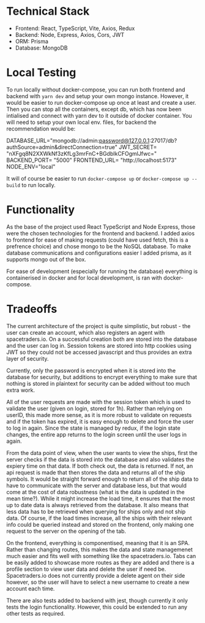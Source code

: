 # Technical Stack

- Frontend: React, TypeScript, Vite, Axios, Redux
- Backend: Node, Express, Axios, Cors, JWT
- ORM: Prisma
- Database: MongoDB

# Local Testing

To run locally without docker-compose, you can run both frontend and backend with `yarn dev` and setup your own mongo instance. However, it would be easier to run docker-compose up once at least and create a user. Then you can stop all the containers, except db, which has now been intialised and connect with yarn dev to it outside of docker container. You will need to setup your own local env. files, for backend the recommendation would be:

DATABASE_URL="mongodb://admin:password@127.0.0.1:27017/db?authSource=admin&directConnection=true"
JWT_SECRET= "nXFgq8N2XXWkNf3zKfLg3mrFnC+BGdbIkCFOgmlJfwc="
BACKEND_PORT= "5000"
FRONTEND_URL= "http://localhost:5173"
NODE_ENV="local"

It will of course be easier to run `docker-compose up` or `docker-compose up --build` to run locally.

# Functionality

As the base of the project used React TypeScript and Node Express, those were the chosen technologies for the frontend and backend. I added axios to frontend for ease of making requests (could have used fetch, this is a prefrence choice) and chose mongo to be the NoSQL database. To make database communications and configurations easier I added prisma, as it supports mongo out of the box.

For ease of development (especially for running the database) everything is containerised in docker and for local development, is ran with docker-compose.

# Tradeoffs

The current architecture of the project is quite simplistic, but robust - the user can create an account, which also registers an agent with spacetraders.io. On a successful creation both are stored into the database and the user can log in. Session tokens are stored into http cookies using JWT so they could not be accessed javascript and thus provides an extra layer of security. 

Currently, only the password is encrypted when it is stored into the database for security, but additions to encrypt everything to make sure that nothing is stored in plaintext for security can be added without too much extra work.

All of the user requests are made with the session token which is used to validate the user (given on login, stored for 1h). Rather than relying on userID, this made more sense, as it is more robust to validate on requests and if the token has expired, it is easy enough to delete and force the user to log in again. Since the state is managed by redux, if the login state changes, the entire app returns to the login screen until the user logs in again.

From the data point of view, when the user wants to view the ships, first the server checks if the data is stored into the database and also validates the expiery time on that data. If both check out, the data is returned. If not, an api request is made that then stores the data and returns all of the ship symbols. It would be straight forward enough to return all of the ship data to have to communicate with the server and database less, but that would come at the cost of data robustness (what is the data is updated in the mean time?). While it might increase the load time, it ensures that the most up to date data is always retrieved from the database. It also means that less data has to be retrieved when querying for ships only and not ship data.
Of course, if the load times increase, all the ships with their relevant info could be queried instead and stored on the frontend, only making one request to the server on the opening of the tab.

On the frontend, everything is componentised, meaning that it is an SPA. Rather than changing routes, this makes the data and state managemenet much easier and fits well with something like the spacetraders.io. Tabs can be easily added to showcase more routes as they are added and there is a profile section to view user data and delete the user if need be. Spacetraders.io does not currently provide a delete agent on their side however, so the user will have to select a new username to create a new account each time.

There are also tests added to backend with jest, though currently it only tests the login functionality. However, this could be extended to run any other tests as required.